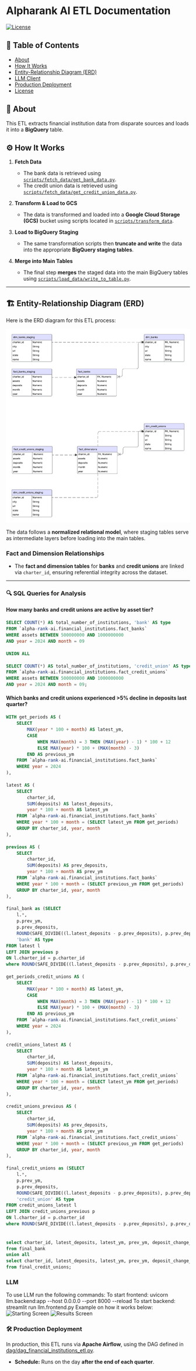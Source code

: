 # Alpharank AI ETL Documentation

[![License](https://img.shields.io/badge/License-MIT-green)](LICENSE)

## 📖 Table of Contents
- [About](#about)
- [How It Works](#how-it-works)
- [Entity-Relationship Diagram (ERD)](#entity-relationship-diagram-erd)
- [LLM Client](#llm)
- [Production Deployment](#production-deployment)
- [License](#license)


## 📌 About
This ETL extracts financial institution data from disparate sources and loads it into a **BigQuery** table.

## ⚙️ How It Works
1. **Fetch Data**  
   - The bank data is retrieved using [`scripts/fetch_data/get_bank_data.py`](scripts/fetch_data/get_bank_data.py).  
   - The credit union data is retrieved using [`scripts/fetch_data/get_credit_union_data.py`](scripts/fetch_data/get_credit_union_data.py).

2. **Transform & Load to GCS**  
   - The data is transformed and loaded into a **Google Cloud Storage (GCS)** bucket using scripts located in [`scripts/transform_data`](scripts/transform_data).

3. **Load to BigQuery Staging**  
   - The same transformation scripts then **truncate and write** the data into the appropriate **BigQuery staging tables**.

4. **Merge into Main Tables**  
   - The final step **merges** the staged data into the main BigQuery tables using [`scripts/load_data/write_to_table.py`](scripts/load_data/write_to_table.py).

---

## 🏗️ Entity-Relationship Diagram (ERD)

Here is the ERD diagram for this ETL process:

![ERD Diagram](docs/alpha-rank-ai-erd.png)

The data follows a **normalized relational model**, where staging tables serve as intermediate layers before loading into the main tables.

### **Fact and Dimension Relationships**
- The **fact and dimension tables** for **banks** and **credit unions** are linked via `charter_id`, ensuring referential integrity across the dataset.

---

### **🔍 SQL Queries for Analysis**
#### **How many banks and credit unions are active by asset tier?**
```sql
SELECT COUNT(*) AS total_number_of_institutions, 'bank' AS type
FROM `alpha-rank-ai.financial_institutions.fact_banks`
WHERE assets BETWEEN 500000000 AND 1000000000
AND year = 2024 AND month = 09

UNION ALL

SELECT COUNT(*) AS total_number_of_institutions, 'credit_union' AS type
FROM `alpha-rank-ai.financial_institutions.fact_credit_unions`
WHERE assets BETWEEN 500000000 AND 1000000000
AND year = 2024 AND month = 09;
```
#### **Which banks and credit unions experienced >5% decline in deposits last quarter?**
```sql
WITH get_periods AS (
    SELECT 
        MAX(year * 100 + month) AS latest_ym,
        CASE 
            WHEN MAX(month) = 3 THEN (MAX(year) - 1) * 100 + 12
            ELSE MAX(year) * 100 + (MAX(month) - 3)
        END AS previous_ym
    FROM `alpha-rank-ai.financial_institutions.fact_banks`
    WHERE year = 2024
),

latest AS (
    SELECT 
        charter_id, 
        SUM(deposits) AS latest_deposits, 
        year * 100 + month AS latest_ym
    FROM `alpha-rank-ai.financial_institutions.fact_banks`
    WHERE year * 100 + month = (SELECT latest_ym FROM get_periods)
    GROUP BY charter_id, year, month
),

previous AS (
    SELECT 
        charter_id, 
        SUM(deposits) AS prev_deposits, 
        year * 100 + month AS prev_ym
    FROM `alpha-rank-ai.financial_institutions.fact_banks`
    WHERE year * 100 + month = (SELECT previous_ym FROM get_periods)
    GROUP BY charter_id, year, month
),

final_bank as (SELECT 
    l.*, 
    p.prev_ym, 
    p.prev_deposits, 
    ROUND(SAFE_DIVIDE((l.latest_deposits - p.prev_deposits), p.prev_deposits) * 100, 2) AS deposit_change_pct,
    'bank' AS type
FROM latest l
LEFT JOIN previous p 
ON l.charter_id = p.charter_id
where ROUND(SAFE_DIVIDE((l.latest_deposits - p.prev_deposits), p.prev_deposits) * 100, 2) <= -5),

get_periods_credit_unions AS (
    SELECT 
        MAX(year * 100 + month) AS latest_ym,
        CASE 
            WHEN MAX(month) = 3 THEN (MAX(year) - 1) * 100 + 12
            ELSE MAX(year) * 100 + (MAX(month) - 3)
        END AS previous_ym
    FROM `alpha-rank-ai.financial_institutions.fact_credit_unions`
    WHERE year = 2024
),

credit_unions_latest AS (
    SELECT 
        charter_id, 
        SUM(deposits) AS latest_deposits, 
        year * 100 + month AS latest_ym
    FROM `alpha-rank-ai.financial_institutions.fact_credit_unions`
    WHERE year * 100 + month = (SELECT latest_ym FROM get_periods)
    GROUP BY charter_id, year, month
),

credit_unions_previous AS (
    SELECT 
        charter_id, 
        SUM(deposits) AS prev_deposits, 
        year * 100 + month AS prev_ym
    FROM `alpha-rank-ai.financial_institutions.fact_credit_unions`
    WHERE year * 100 + month = (SELECT previous_ym FROM get_periods)
    GROUP BY charter_id, year, month
),

final_credit_unions as (SELECT 
    l.*, 
    p.prev_ym, 
    p.prev_deposits, 
    ROUND(SAFE_DIVIDE((l.latest_deposits - p.prev_deposits), p.prev_deposits) * 100, 2) AS deposit_change_pct,
    'credit_union' AS type
FROM credit_unions_latest l
LEFT JOIN credit_unions_previous p 
ON l.charter_id = p.charter_id
where ROUND(SAFE_DIVIDE((l.latest_deposits - p.prev_deposits), p.prev_deposits) * 100, 2) <= -5)


select charter_id, latest_deposits, latest_ym, prev_ym, deposit_change_pct, type
from final_bank
union all 
select charter_id, latest_deposits, latest_ym, prev_ym, deposit_change_pct, type
from final_credit_unions;
```

### **LLM**
To use LLM run the following commands:
To start frontend: uvicorn llm.backend:app --host 0.0.0.0 --port 8000 --reload
To start backend: streamlit run llm.frontend.py
Example on how it works below:
![Starting Screen](docs/docs/starting_screen.png)
![Results Screen](docs/docs/results_screen.png)


### 🛠️ **Production Deployment**  
In production, this ETL runs via **Apache Airflow**, using the DAG defined in [dag/dag_financial_institutions_etl.py](dag/dag_financial_institutions_etl.py).  
- **Schedule:** Runs on the day **after the end of each quarter**.